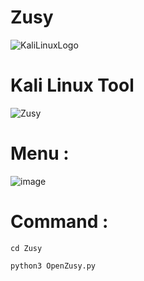 # Zusy

![KaliLinuxLogo](https://github.com/MMOGAMER0101/Zusy/assets/153848626/38fa9f47-f5fc-4216-be1a-dc0f40ad4de9)

# Kali Linux Tool 

![Zusy](https://github.com/MMOGAMER0101/Zusy/assets/153848626/a3ea1469-760a-48bf-a597-d5dc0903ae99)


# Menu :
![image](https://github.com/NoNameZusy/Zusy/assets/153848626/4658f8ea-309a-41bd-99b9-81b9cc2a150b)



# Command :

``` cd Zusy ```

``` python3 OpenZusy.py ```




 


